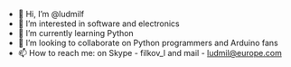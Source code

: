 - 👋 Hi, I’m @ludmilf
- 👀 I’m interested in software and electronics
- 🌱 I’m currently learning Python
- 💞️ I’m looking to collaborate on Python programmers and Arduino fans
- 📫 How to reach me: on Skype - filkov_l and mail - ludmil@europe.com

<!---
ludmilf/ludmilf is a ✨ special ✨ repository because its `README.md` (this file) appears on your GitHub profile.
You can click the Preview link to take a look at your changes.
--->
